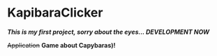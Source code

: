 # KapibaraClicker
***This is my first project, sorry about the eyes... DEVELOPMENT NOW***


~~Application~~  **Game about Capybaras)!**
